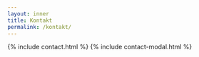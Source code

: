 ```yaml
---
layout: inner
title: Kontakt
permalink: /kontakt/
---
```



{% include contact.html %}
{% include contact-modal.html %}
